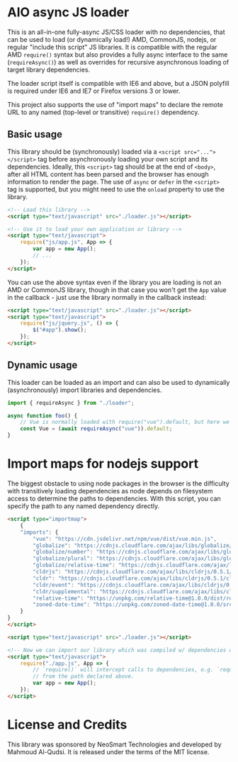 # AIO async JS loader

This is an all-in-one fully-async JS/CSS loader with no dependencies, that can be used to load (or dynamically load!) AMD, CommonJS, nodejs, or regular "include this script" JS libraries. It is compatible with the regular AMD `require()` syntax but also provides a fully async interface to the same (`requireAsync()`) as well as overrides for recursive asynchronous loading of target library dependencies.

The loader script itself is compatible with IE6 and above, but a JSON polyfill is required under IE6 and IE7 or Firefox versions 3 or lower.

This project also supports the use of "import maps" to declare the remote URL to any named (top-level or transitive) `require()` dependency.

## Basic usage

This library should be (synchronously) loaded via a `<script src="..."></script>` tag before asynchronously loading your own script and its dependencies. Ideally, this `<script>` tag should be at the end of `<body>`, after all HTML content has been parsed and the browser has enough information to render the page. The use of `async` or `defer` in the `<script>` tag is supported, but you might need to use the `onload` property to use the library.

```html
<!-- Load this library -->
<script type="text/javascript" src="./loader.js"></script>

<!-- Use it to load your own application or library -->
<script type="text/javascript">
	require("js/app.js", App => {
		var app = new App();
		// ...
	});
</script>
```

You can use the above syntax even if the library you are loading is not an AMD or CommonJS library, though in that case you won't get the `App` value in the callback - just use the library normally in the callback instead:

```html
<script type="text/javascript" src="./loader.js"></script>
<script type="text/javascript">
	require("js/jquery.js", () => {
		$("#app").show();
	});
</script>
```

## Dynamic usage

This loader can be loaded as an import and can also be used to dynamically (asynchronously) import libraries and dependencies.

```javascript
import { requireAsync } from "./loader";

async function foo() {
	// Vue is normally loaded with require("vue").default, but here we load asynchronously
	const Vue = (await requireAsync("vue")).default;
}
```

# Import maps for nodejs support

The biggest obstacle to using node packages in the browser is the difficulty with transitively loading dependencies as node depends on filesystem access to determine the paths to dependencies. With this script, you can specify the path to any named dependency directly.

```html
<script type="importmap">
	{
	"imports": {
		"vue": "https://cdn.jsdelivr.net/npm/vue/dist/vue.min.js",
		"globalize": "https://cdnjs.cloudflare.com/ajax/libs/globalize/1.6.0/globalize.min.js",
		"globalize/number": "https://cdnjs.cloudflare.com/ajax/libs/globalize/1.6.0/globalize/number.min.js",
		"globalize/plural": "https://cdnjs.cloudflare.com/ajax/libs/globalize/1.6.0/globalize/plural.min.js",
		"globalize/relative-time": "https://cdnjs.cloudflare.com/ajax/libs/globalize/1.6.0/globalize/relative-time.min.js",
		"cldrjs": "https://cdnjs.cloudflare.com/ajax/libs/cldrjs/0.5.1/cldr.min.js",
		"cldr": "https://cdnjs.cloudflare.com/ajax/libs/cldrjs/0.5.1/cldr.min.js",
		"cldr/event": "https://cdnjs.cloudflare.com/ajax/libs/cldrjs/0.5.1/cldr/event.min.js",
		"cldr/supplemental": "https://cdnjs.cloudflare.com/ajax/libs/cldrjs/0.5.1/cldr/supplemental.min.js",
		"relative-time": "https://unpkg.com/relative-time@1.0.0/dist/relative-time.js",
		"zoned-date-time": "https://unpkg.com/zoned-date-time@1.0.0/src/zoned-date-time.js",
	}
}
</script>

<script type="text/javascript" src="./loader.js"></script>

<!-- Now we can import our library which was compiled w/ dependencies on the node packages named above -->
<script type="text/javascript">
	require("./app.js", App => {
		// `require()` will intercept calls to dependencies, e.g. `require("vue")` will load `vue.min.js`
		// from the path declared above.
		var app = new App();
	});
</script>
```

# License and Credits

This library was sponsored by NeoSmart Technologies and developed by Mahmoud Al-Qudsi. It is released under the terms of the MIT license.

